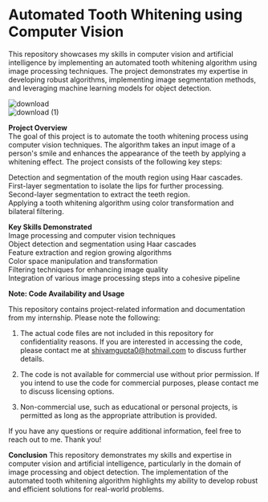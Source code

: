 # Automated Tooth Whitening using Computer Vision <br>
This repository showcases my skills in computer vision and artificial intelligence by implementing an automated tooth whitening algorithm using image processing techniques. The project demonstrates my expertise in developing robust algorithms, implementing image segmentation methods, and leveraging machine learning models for object detection.<br>


![download](https://user-images.githubusercontent.com/85798077/191591476-3530be35-ed6d-40c2-b843-667e7bfbe630.png)<br>
![download (1)](https://user-images.githubusercontent.com/85798077/191591493-4abea5bb-4910-4c91-a33f-a89f3e61f91d.png)<br>

**Project Overview<br>**
The goal of this project is to automate the tooth whitening process using computer vision techniques. The algorithm takes an input image of a person's smile and enhances the appearance of the teeth by applying a whitening effect. The project consists of the following key steps:<br>

Detection and segmentation of the mouth region using Haar cascades.<br>
First-layer segmentation to isolate the lips for further processing.<br>
Second-layer segmentation to extract the teeth region.<br>
Applying a tooth whitening algorithm using color transformation and bilateral filtering.<br>

**Key Skills Demonstrated**<br>
Image processing and computer vision techniques<br>
Object detection and segmentation using Haar cascades<br>
Feature extraction and region growing algorithms<br>
Color space manipulation and transformation<br>
Filtering techniques for enhancing image quality<br>
Integration of various image processing steps into a cohesive pipeline<br>

**Note: Code Availability and Usage**

This repository contains project-related information and documentation from my internship. Please note the following:

1. The actual code files are not included in this repository for confidentiality reasons. If you are interested in accessing the code, please contact me at shivamgupta0@hotmail.com to discuss further details.

2. The code is not available for commercial use without prior permission. If you intend to use the code for commercial purposes, please contact me to discuss licensing options.

3. Non-commercial use, such as educational or personal projects, is permitted as long as the appropriate attribution is provided.

If you have any questions or require additional information, feel free to reach out to me. Thank you!

**Conclusion**
This repository demonstrates my skills and expertise in computer vision and artificial intelligence, particularly in the domain of image processing and object detection. The implementation of the automated tooth whitening algorithm highlights my ability to develop robust and efficient solutions for real-world problems.
